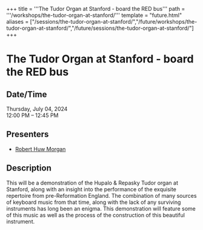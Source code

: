 +++
title = '''The Tudor Organ at Stanford - board the RED bus'''
path = '''/workshops/the-tudor-organ-at-stanford/'''
template = "future.html"
aliases = ["/sessions/the-tudor-organ-at-stanford/","/future/workshops/the-tudor-organ-at-stanford/","/future/sessions/the-tudor-organ-at-stanford/"]
+++

<h1>The Tudor Organ at Stanford - board the RED bus</h1>

<h2>Date/Time</h2>
<p>Thursday, July 04, 2024<br>
12:00 PM – 12:45 PM</p>
<h2>Presenters</h2>
<ul>
<li><a href="/presenters/robert-huw-morgan/">Robert Huw Morgan</a></li>
</ul>
<h2>Description</h2>

This will be a demonstration of the Hupalo & Repasky Tudor organ at Stanford, along with an insight into the performance of the exquisite repertoire from pre-Reformation England. The combination of many sources of keyboard music from that time, along with the lack of any surviving instruments has long been an enigma. This demonstration will feature some of this music as well as the process of the construction of this beautiful instrument.


